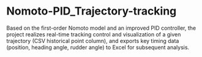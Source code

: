 # Nomoto-PID_Trajectory-tracking
Based on the first-order Nomoto model and an improved PID controller, the project realizes real-time tracking control and visualization of a given trajectory (CSV historical point column), and exports key timing data (position, heading angle, rudder angle) to Excel for subsequent analysis.
